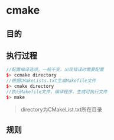 #  cmake
## 目的
## 执行过程
```cpp
//配置编译选项，一般不变，出现错误时需要配置
$> ccmake directory
//根据CMakeLists.txt生成Makefile文件
$> cmake directory
//执行Makefile文件，编译程序，生成可执行文件
$> make
```
>directory为CMakeList.txt所在目录
##  规则